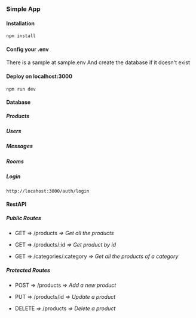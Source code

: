 ### Simple App

#### Installation

    npm install

#### Config your .env

There is a sample at sample.env
And create the database if it doesn't exist

#### Deploy on localhost:3000

    npm run dev

#### Database

##### Products

##### Users

##### Messages

##### Rooms

##### Login

    http://locahost:3000/auth/login

#### RestAPI

##### Public Routes

-   GET => /products _=> Get all the products_

-   GET => /products/:id _=> Get product by id_

-   GET => /categories/:category _=> Get all the products of a category_

##### Protected Routes

-   POST => /products _=> Add a new product_

-   PUT => /products/id _=> Update a product_

-   DELETE => /products _=> Delete a product_
